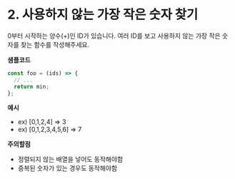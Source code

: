 # 2. 사용하지 않는 가장 작은 숫자 찾기

0부터 시작하는 양수(+)인 ID가 있습니다. 여러 ID를 보고 사용하지 않는 가장 작은
숫자를 찾는 함수를 작성해주세요.

**샘플코드**

```jsx
const foo = (ids) => {
  // ...
  return min;
};
```

**예시**

- ex) [0,1,2,4] ⇒ 3
- ex) [0,1,2,3,4,5,6] ⇒ 7

**주의할점**

- 정렬되지 않는 배열을 넣어도 동작해야함
- 중복된 숫자가 있는 경우도 동작해야함
